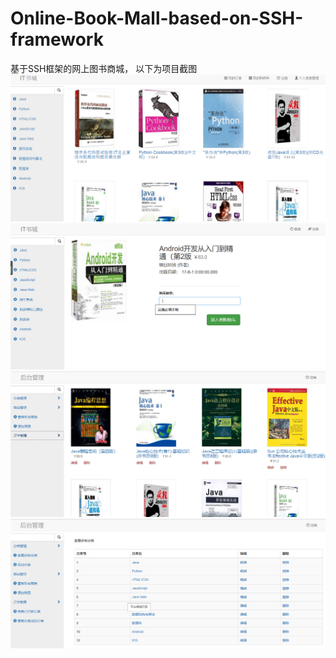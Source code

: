 # Online-Book-Mall-based-on-SSH-framework
基于SSH框架的网上图书商城，
以下为项目截图
![image](https://raw.githubusercontent.com/changhaowei777/Online-Book-Mall-based-on-SSH-framework/37af8488122faf68bd665cec3b4c1e8377de95e6/%E5%9B%BE%E7%89%871.png)
![image](https://raw.githubusercontent.com/changhaowei777/Online-Book-Mall-based-on-SSH-framework/master/%E5%9B%BE%E7%89%872.png)
![image](https://raw.githubusercontent.com/changhaowei777/Online-Book-Mall-based-on-SSH-framework/master/%E5%9B%BE%E7%89%873.png)
![image](https://raw.githubusercontent.com/changhaowei777/Online-Book-Mall-based-on-SSH-framework/master/%E5%9B%BE%E7%89%874.png)
